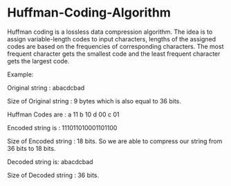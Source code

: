 # Huffman-Coding-Algorithm
Huffman coding is a lossless data compression algorithm. The idea is to assign variable-length codes to input characters, lengths of the assigned codes are based on the frequencies of corresponding characters. The most frequent character gets the smallest code and the least frequent character gets the largest code.

Example: 

Original string :
abacdcbad 

Size of Original string : 9 bytes which is also equal to 36 bits.

Huffman Codes are :
a 11
b 10
d 00
c 01

Encoded string is :
111011010001101100

Size of Encoded string : 18 bits. So we are able to compress our string from 36 bits to 18 bits.

Decoded string is: 
abacdcbad

Size of Decoded string : 36 bits. 

